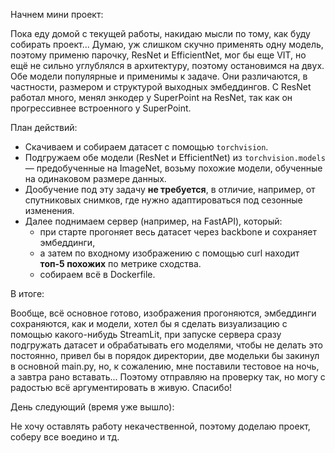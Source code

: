 Начнем мини проект:

Пока еду домой с текущей работы, накидаю мысли по тому, как буду собирать проект...
Думаю, уж слишком скучно применять одну модель, поэтому применю парочку, ResNet и EfficientNet, мог бы еще VIT, но ещё не сильно углублялся в архитектуру, 
поэтому остановимся на двух. 
Обе модели популярные и применимы к задаче. Они различаются, в частности, размером и структурой выходных эмбеддингов.
С ResNet работал много, менял энкодер у SuperPoint на ResNet, так как он прогрессивнее встроенного у SuperPoint.

План действий:

- Скачиваем и собираем датасет с помощью `torchvision`.
- Подгружаем обе модели (ResNet и EfficientNet) из `torchvision.models` — предобученные на ImageNet, возьму похожие модели, обученные на одинаковом размере данных.
- Дообучение под эту задачу **не требуется**, в отличие, например, от спутниковых снимков, где нужно адаптироваться под сезонные изменения.
- Далее поднимаем сервер (например, на FastAPI), который:
  - при старте прогоняет весь датасет через backbone и сохраняет эмбеддинги,
  - а затем по входному изображению c помощью curl находит **топ-5 похожих** по метрике сходства.
  - собираем всё в Dockerfile.

В итоге:

Вообще, всё основное готово, изображения прогоняются, эмбеддинги сохраняются, как и модели, хотел бы я сделать визуализацию с помощью какого-нибудь StreamLit,
при запуске сервера сразу подгружать датасет и обрабатывать его моделями, чтобы не делать это постоянно, привел бы в порядок директории, 
две модельки бы закинул в основной main.py, но, к сожалению, мне поставили тестовое на ночь, а завтра рано вставать...
Поэтому отправляю на проверку так, но могу с радостью всё аргументировать в живую. Спасибо!

День следующий (время уже вышло):

Не хочу оставлять работу некачественной, поэтому доделаю проект, соберу все воедино и тд.
